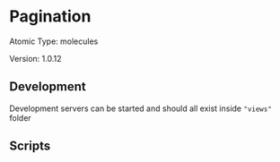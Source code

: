 # Pagination

Atomic Type: molecules

Version: 1.0.12

## Development

Development servers can be started and should all exist inside `"views"` folder

## Scripts
